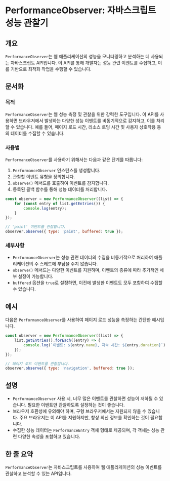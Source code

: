 <!--
Meta Description: # PerformanceObserver: 자바스크립트 성능 관찰기 ## 개요 `PerformanceObserver`는 웹 애플리케이션의 성능을 모니터링하고 분석하는 데 사용되는 자바스크립트 API입니다. 이 API를 통해 개발자는 성능 관련 이벤트를 수집하고, 이를 기...
Meta Keywords: performanceobserver, 이벤트를, 있습니다, entry, observe
-->

# PerformanceObserver: 자바스크립트 성능 관찰기

## 개요
`PerformanceObserver`는 웹 애플리케이션의 성능을 모니터링하고 분석하는 데 사용되는 자바스크립트 API입니다. 이 API를 통해 개발자는 성능 관련 이벤트를 수집하고, 이를 기반으로 최적화 작업을 수행할 수 있습니다.

## 문서화

### 목적
`PerformanceObserver`는 웹 성능 측정 및 관찰을 위한 강력한 도구입니다. 이 API를 사용하면 브라우저에서 발생하는 다양한 성능 이벤트를 비동기적으로 감지하고, 이를 처리할 수 있습니다. 예를 들어, 페이지 로드 시간, 리소스 로딩 시간 및 사용자 상호작용 등의 데이터를 수집할 수 있습니다.

### 사용법
`PerformanceObserver`를 사용하기 위해서는 다음과 같은 단계를 따릅니다:

1. `PerformanceObserver` 인스턴스를 생성합니다.
2. 관찰할 이벤트 유형을 정의합니다.
3. `observe()` 메서드를 호출하여 이벤트를 감지합니다.
4. 등록된 콜백 함수를 통해 성능 데이터를 처리합니다.

```javascript
const observer = new PerformanceObserver((list) => {
    for (const entry of list.getEntries()) {
        console.log(entry);
    }
});

// 'paint' 이벤트를 관찰합니다.
observer.observe({ type: 'paint', buffered: true });
```

### 세부사항
- `PerformanceObserver`는 성능 관련 데이터의 수집을 비동기적으로 처리하여 애플리케이션의 주 스레드에 부담을 주지 않습니다.
- `observe()` 메서드는 다양한 이벤트를 지원하며, 이벤트의 종류에 따라 추가적인 세부 설정이 가능합니다.
- `buffered` 옵션을 `true`로 설정하면, 이전에 발생한 이벤트도 모두 포함하여 수집할 수 있습니다.

## 예시
다음은 `PerformanceObserver`를 사용하여 페이지 로드 성능을 측정하는 간단한 예시입니다.

```javascript
const observer = new PerformanceObserver((list) => {
    list.getEntries().forEach((entry) => {
        console.log(`이벤트: ${entry.name}, 지속 시간: ${entry.duration}`);
    });
});

// 페이지 로드 이벤트를 관찰합니다.
observer.observe({ type: 'navigation', buffered: true });
```

## 설명
- `PerformanceObserver` 사용 시, 너무 많은 이벤트를 관찰하면 성능이 저하될 수 있습니다. 필요한 이벤트만 관찰하도록 설정하는 것이 좋습니다.
- 브라우저 호환성에 유의해야 하며, 구형 브라우저에서는 지원되지 않을 수 있습니다. 주요 브라우저는 이 API를 지원하지만, 항상 최신 정보를 확인하는 것이 필요합니다.
- 수집한 성능 데이터는 `PerformanceEntry` 객체 형태로 제공되며, 각 객체는 성능 관련 다양한 속성을 포함하고 있습니다.

## 한 줄 요약
`PerformanceObserver`는 자바스크립트를 사용하여 웹 애플리케이션의 성능 이벤트를 관찰하고 분석할 수 있는 API입니다.